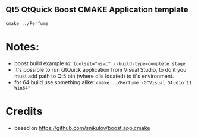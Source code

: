 Qt5 QtQuick Boost CMAKE Application template
--------------------------------------------

``` shell
cmake ../Perfume
```

Notes:
======

 - boost build example `b2 toolset="msvc" --build-type=complete stage`
 - It's possible to run QtQuick application from Visual Studio, to do it you must add path to Qt5 bin (where dlls located) to it's environment.
 - for 64 build use something alike: `cmake ../Perfume -G"Visual Studio 11 Win64"`

Credits
=======

 - based on https://github.com/snikulov/boost.app.cmake
